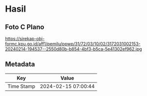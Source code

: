 # Hasil

## Foto C Plano

https://sirekap-obj-formc.kpu.go.id/aff1/pemilu/ppwp/31/72/03/10/02/3172031002153-20240214-194537--2550d80b-b854-4bf3-b5ca-5e41302ef962.jpg


## Metadata

| Key        | Value               |
| ---------- | ------------------- |
| Time Stamp | 2024-02-15 07:00:44 |



